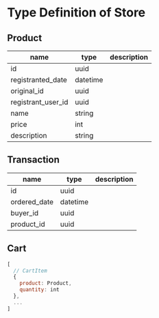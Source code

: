 # Type Definition of Store
## Product
name | type | description
-- | -- | --
id | uuid
registranted_date | datetime
original_id | uuid
registrant_user_id | uuid
name | string
price | int
description | string
## Transaction
name | type | description
-- | -- | --
id | uuid
ordered_date | datetime
buyer_id | uuid
product_id | uuid

## Cart
```js
[
  // CartItem
  {
    product: Product,
    quantity: int
  },
  ...
]
```